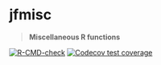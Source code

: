 # jfmisc

> **Miscellaneous R functions**

<!-- badges: start -->
[![R-CMD-check](https://github.com/jasenfinch/jfmisc/workflows/R-CMD-check/badge.svg)](https://github.com/jasenfinch/jfmisc/actions)
[![Codecov test coverage](https://codecov.io/gh/jasenfinch/jfmisc/branch/main/graph/badge.svg)](https://app.codecov.io/gh/jasenfinch/jfmisc?branch=main)
<!-- badges: end -->
  
